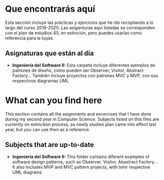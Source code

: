 # Que encontrarás aquí
Esta sección incluye las prácticas y ejercicios que he ido recopilando a lo largo del curso 2019-2020. Las asiganturas aquí listadas se corresponden con el plan de estudios 40, en extinción, pero puedes usarlas como referencia para la tuyas.

## Asignaturas que están al día

- **Ingeniería del Software II:** Esta carpeta incluye diferentes ejemplos de patrones de diseño, como pueden ser Observer, Visitor, Abstract Factory... También incluye proyectos con patrones MVC y MVP, con sus respectivos diagramas UML

# What can you find here
This section contains all the asignments and excercises that I have done during my second year in Computer Science. Subjects listed on this files are currently on extinction process, as newly studies plan came into effect last year, but you can use then as a reference.

## Subjects that are up-to-date

- **Ingeniería del Software II:** This folder contains diferent examples of software design patterns, such as Observer, Visitor, Abastract Factory... It also Includes MVP and MVC pattern projects, with tehir respective UML diagrams
